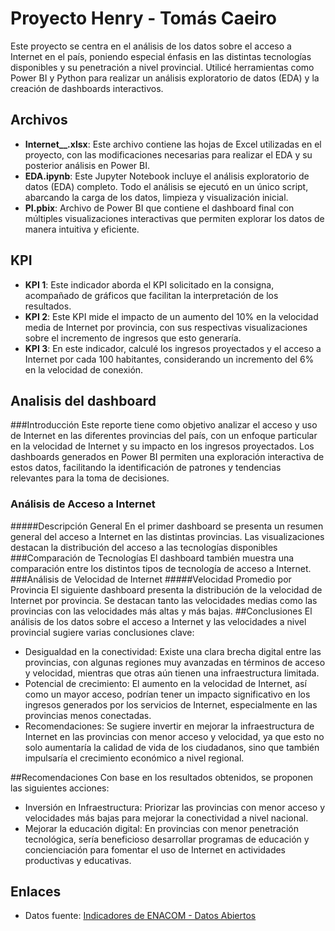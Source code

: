 # Proyecto Henry - Tomás Caeiro

Este proyecto se centra en el análisis de los datos sobre el acceso a Internet en el país, poniendo especial énfasis en las distintas tecnologías disponibles y su penetración a nivel provincial. Utilicé herramientas como Power BI y Python para realizar un análisis exploratorio de datos (EDA) y la creación de dashboards interactivos.

## Archivos

- **Internet__.xlsx**: Este archivo contiene las hojas de Excel utilizadas en el proyecto, con las modificaciones necesarias para realizar el EDA y su posterior análisis en Power BI.
- **EDA.ipynb**: Este Jupyter Notebook incluye el análisis exploratorio de datos (EDA) completo. Todo el análisis se ejecutó en un único script, abarcando la carga de los datos, limpieza y visualización inicial.
- **PI.pbix**: Archivo de Power BI que contiene el dashboard final con múltiples visualizaciones interactivas que permiten explorar los datos de manera intuitiva y eficiente.

## KPI 

- **KPI 1**: Este indicador aborda el KPI solicitado en la consigna, acompañado de gráficos que facilitan la interpretación de los resultados.
- **KPI 2**: Este KPI mide el impacto de un aumento del 10% en la velocidad media de Internet por provincia, con sus respectivas visualizaciones sobre el incremento de ingresos que esto generaría.
- **KPI 3**: En este indicador, calculé los ingresos proyectados y el acceso a Internet por cada 100 habitantes, considerando un incremento del 6% en la velocidad de conexión.

## Analisis del dashboard
###Introducción
Este reporte tiene como objetivo analizar el acceso y uso de Internet en las diferentes provincias del país, con un enfoque particular en la velocidad de Internet y su impacto en los ingresos proyectados. Los dashboards generados en Power BI permiten una exploración interactiva de estos datos, facilitando la identificación de patrones y tendencias relevantes para la toma de decisiones.

### Análisis de Acceso a Internet
#####Descripción General
En el primer dashboard se presenta un resumen general del acceso a Internet en las distintas provincias. Las visualizaciones destacan la distribución del acceso a las tecnologías disponibles
###Comparación de Tecnologías
El dashboard también muestra una comparación entre los distintos tipos de tecnología de acceso a Internet.
###Análisis de Velocidad de Internet
#####Velocidad Promedio por Provincia
El siguiente dashboard presenta la distribución de la velocidad de Internet por provincia. Se destacan tanto las velocidades medias como las provincias con las velocidades más altas y más bajas.
##Conclusiones
El análisis de los datos sobre el acceso a Internet y las velocidades a nivel provincial sugiere varias conclusiones clave:

- Desigualdad en la conectividad: Existe una clara brecha digital entre las provincias, con algunas regiones muy avanzadas en términos de acceso y velocidad, mientras que otras aún tienen una infraestructura limitada.
- Potencial de crecimiento: El aumento en la velocidad de Internet, así como un mayor acceso, podrían tener un impacto significativo en los ingresos generados por los servicios de Internet, especialmente en las provincias menos conectadas.
- Recomendaciones: Se sugiere invertir en mejorar la infraestructura de Internet en las provincias con menor acceso y velocidad, ya que esto no solo aumentaría la calidad de vida de los ciudadanos, sino que también impulsaría el crecimiento económico a nivel regional.

##Recomendaciones
Con base en los resultados obtenidos, se proponen las siguientes acciones:

- Inversión en Infraestructura: Priorizar las provincias con menor acceso y velocidades más bajas para mejorar la conectividad a nivel nacional.
- Mejorar la educación digital: En provincias con menor penetración tecnológica, sería beneficioso desarrollar programas de educación y concienciación para fomentar el uso de Internet en actividades productivas y educativas.

## Enlaces

- Datos fuente: [Indicadores de ENACOM - Datos Abiertos](https://indicadores.enacom.gob.ar/datos-abiertos)
